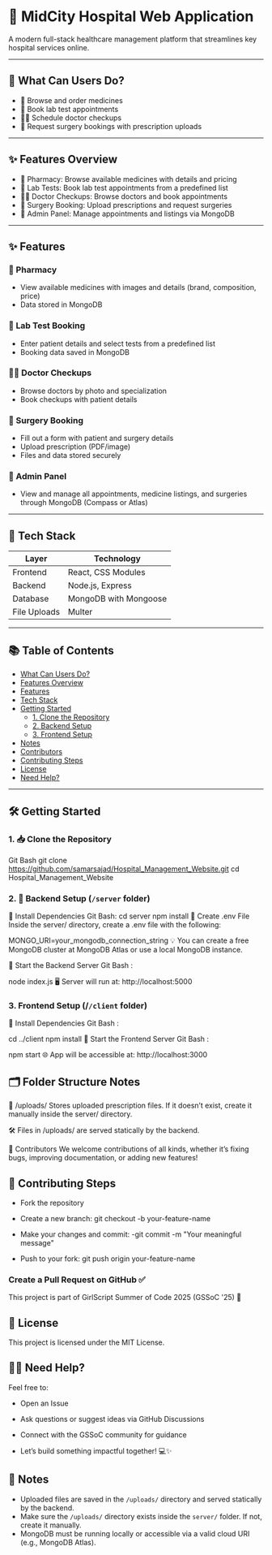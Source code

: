 # 🏥 MidCity Hospital Web Application

A modern full-stack healthcare management platform that streamlines key hospital services online.

---

## 📌 What Can Users Do?

- 💊 Browse and order medicines
- 🧪 Book lab test appointments
- 👨‍⚕️ Schedule doctor checkups
- 🏥 Request surgery bookings with prescription uploads

---

## ✨ Features Overview

- 🧾 Pharmacy: Browse available medicines with details and pricing
- 🧪 Lab Tests: Book lab test appointments from a predefined list
- 👨‍⚕️ Doctor Checkups: Browse doctors and book appointments
- 🏥 Surgery Booking: Upload prescriptions and request surgeries
- 🧠 Admin Panel: Manage appointments and listings via MongoDB

---

## ✨ Features

### 🧾 Pharmacy

- View available medicines with images and details (brand, composition, price)
- Data stored in MongoDB

### 🧪 Lab Test Booking

- Enter patient details and select tests from a predefined list
- Booking data saved in MongoDB

### 👨‍⚕️ Doctor Checkups

- Browse doctors by photo and specialization
- Book checkups with patient details

### 🏥 Surgery Booking

- Fill out a form with patient and surgery details
- Upload prescription (PDF/image)
- Files and data stored securely

### 🧠 Admin Panel

- View and manage all appointments, medicine listings, and surgeries through MongoDB (Compass or Atlas)

---

## 🚀 Tech Stack

| Layer        | Technology            |
|--------------|------------------------|
| Frontend     | React, CSS Modules     |
| Backend      | Node.js, Express       |
| Database     | MongoDB with Mongoose  |
| File Uploads | Multer                 |

---

## 📚 Table of Contents

- [What Can Users Do?](#-what-can-users-do)
- [Features Overview](#-features-overview)
- [Features](#-features)
- [Tech Stack](#-tech-stack)
- [Getting Started](#-getting-started)
  - [1. Clone the Repository](#1-clone-the-repository)
  - [2. Backend Setup](#2-backend-setup-server-folder)
  - [3. Frontend Setup](#3-frontend-setup-client-folder)
- [Notes](#-notes)
- [Contributors](#-contributors)
- [Contributing Steps](#-contributing-steps)
- [License](#-license)
- [Need Help?](#-need-help)

---

## 🛠️ Getting Started

### 1. 📥 Clone the Repository

Git Bash
git clone https://github.com/samarsajad/Hospital_Management_Website.git
cd Hospital_Management_Website


### 2. 🔧 Backend Setup (`/server` folder)

🔹 Install Dependencies
Git Bash:
cd server
npm install
🔹 Create .env File
Inside the server/ directory, create a .env file with the following:

MONGO_URI=your_mongodb_connection_string
💡 You can create a free MongoDB cluster at MongoDB Atlas or use a local MongoDB instance.

🔹 Start the Backend Server
Git Bash :

node index.js
🖥 Server will run at: http://localhost:5000

 ### 3. Frontend Setup (/`/client` folder)
🔹 Install Dependencies
Git Bash :

cd ../client
npm install
🔹 Start the Frontend Server
Git Bash :

npm start
🌐 App will be accessible at: http://localhost:3000

## 🗂 Folder Structure Notes
📁 /uploads/
Stores uploaded prescription files.
If it doesn’t exist, create it manually inside the server/ directory.

🛠 Files in /uploads/ are served statically by the backend.

👥 Contributors
We welcome contributions of all kinds, whether it’s fixing bugs, improving documentation, or adding new features!

## 🚀 Contributing Steps
- Fork the repository

- Create a new branch:
git checkout -b your-feature-name

- Make your changes and commit:
-git commit -m "Your meaningful message"

- Push to your fork:
git push origin your-feature-name

### Create a Pull Request on GitHub ✅

This project is part of GirlScript Summer of Code 2025 (GSSoC '25) 🌸

## 📄 License
This project is licensed under the MIT License.


 
## 🙋‍♀️ Need Help?
Feel free to:

- Open an Issue

- Ask questions or suggest ideas via GitHub Discussions

- Connect with the GSSoC community for guidance

- Let’s build something impactful together! 💻✨


## 📝 Notes

- Uploaded files are saved in the `/uploads/` directory and served statically by the backend.
- Make sure the `/uploads/` directory exists inside the `server/` folder. If not, create it manually.
- MongoDB must be running locally or accessible via a valid cloud URI (e.g., MongoDB Atlas).
